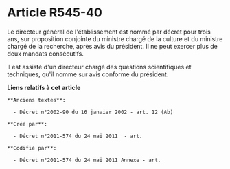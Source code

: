 # Article R545-40

Le directeur général de l'établissement est nommé par décret pour trois ans, sur proposition conjointe du ministre chargé de
la culture et du ministre chargé de la recherche, après avis du président. Il ne peut exercer plus de deux mandats
consécutifs.

Il est assisté d'un directeur chargé des questions scientifiques et techniques, qu'il nomme sur avis conforme du président.

**Liens relatifs à cet article**

	**Anciens textes**:

	  - Décret n°2002-90 du 16 janvier 2002 - art. 12 (Ab)

	**Créé par**:

	  - Décret n°2011-574 du 24 mai 2011  - art.

	**Codifié par**:

	  - Décret n°2011-574 du 24 mai 2011 Annexe - art.
